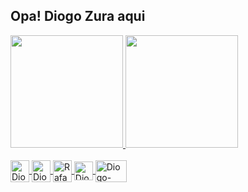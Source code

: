 ## Opa! Diogo Zura aqui 
 <div>
  <a href="https://github.com/diogozura">
  <img height="180em" src="https://github-readme-stats.vercel.app/api?username=diogozura&show_icons=true&theme=dracula&include_all_commits=true&count_private=true"/>
  <img height="180em" src="https://github-readme-stats.vercel.app/api/top-langs/?username=diogozura&layout=compact&langs_count=8&theme=dracula"/>
<div>
 <div style="display: inline_block"><br>
  <img align="center" alt="Diogo-Js" height="35" width="30" src="https://user-images.githubusercontent.com/65250673/116878996-76e5ac80-abf6-11eb-8a2c-5cb9362169c6.png">
  <img align="center" alt="Diogo-HTML" height="35" width="30" src="https://user-images.githubusercontent.com/65250673/116878234-726cc400-abf5-11eb-82a7-d6615cfe4dd7.png">
  <img align="center" alt="Rafa-CSS" height="35" width="30" src="https://user-images.githubusercontent.com/65250673/116878300-89abb180-abf5-11eb-8210-7ab2cf7ec2ec.png">
  <img align="center" alt="Diogo-React" height="30" width="30" src="https://user-images.githubusercontent.com/65250673/116878887-54ec2a00-abf6-11eb-8082-dfa8861de4a9.png">
  <img align="center" alt="Diogo-django" height="35" width="50" src="https://user-images.githubusercontent.com/65250673/116879306-e65b9c00-abf6-11eb-8b4e-9ed94f62fceb.jpg">
</div>
 
